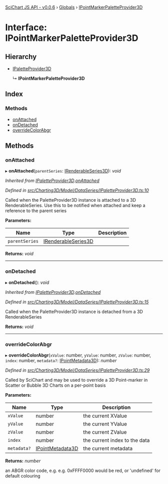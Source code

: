 [SciChart JS API - v0.0.6](../README.md) › [Globals](../globals.md) › [IPointMarkerPaletteProvider3D](ipointmarkerpaletteprovider3d.md)

# Interface: IPointMarkerPaletteProvider3D

## Hierarchy

* [IPaletteProvider3D](ipaletteprovider3d.md)

  ↳ **IPointMarkerPaletteProvider3D**

## Index

### Methods

* [onAttached](ipointmarkerpaletteprovider3d.md#onattached)
* [onDetached](ipointmarkerpaletteprovider3d.md#ondetached)
* [overrideColorAbgr](ipointmarkerpaletteprovider3d.md#overridecolorabgr)

## Methods

###  onAttached

▸ **onAttached**(`parentSeries`: [IRenderableSeries3D](irenderableseries3d.md)): *void*

*Inherited from [IPaletteProvider3D](ipaletteprovider3d.md).[onAttached](ipaletteprovider3d.md#onattached)*

*Defined in [src/Charting3D/Model/DataSeries/IPaletteProvider3D.ts:10](https://github.com/ABTSoftware/SciChart.Dev/blob/f6fba97af2/Web/src/SciChart/src/Charting3D/Model/DataSeries/IPaletteProvider3D.ts#L10)*

Called when the PaletteProvider3D instance is attached to a 3D RenderableSeries.
Use this to be notified when attached and keep a reference to the parent series

**Parameters:**

Name | Type | Description |
------ | ------ | ------ |
`parentSeries` | [IRenderableSeries3D](irenderableseries3d.md) |   |

**Returns:** *void*

___

###  onDetached

▸ **onDetached**(): *void*

*Inherited from [IPaletteProvider3D](ipaletteprovider3d.md).[onDetached](ipaletteprovider3d.md#ondetached)*

*Defined in [src/Charting3D/Model/DataSeries/IPaletteProvider3D.ts:15](https://github.com/ABTSoftware/SciChart.Dev/blob/f6fba97af2/Web/src/SciChart/src/Charting3D/Model/DataSeries/IPaletteProvider3D.ts#L15)*

Called when the PaletteProvider3D instance is detached from a 3D RenderableSeries

**Returns:** *void*

___

###  overrideColorAbgr

▸ **overrideColorAbgr**(`xValue`: number, `yValue`: number, `zValue`: number, `index`: number, `metadata?`: [IPointMetadata3D](ipointmetadata3d.md)): *number*

*Defined in [src/Charting3D/Model/DataSeries/IPaletteProvider3D.ts:29](https://github.com/ABTSoftware/SciChart.Dev/blob/f6fba97af2/Web/src/SciChart/src/Charting3D/Model/DataSeries/IPaletteProvider3D.ts#L29)*

Called by SciChart and may be used to override a 3D Point-marker in Scatter or
Bubble 3D Charts on a per-point basis

**Parameters:**

Name | Type | Description |
------ | ------ | ------ |
`xValue` | number | the current XValue |
`yValue` | number | the current YValue |
`zValue` | number | the current ZValue |
`index` | number | the current index to the data |
`metadata?` | [IPointMetadata3D](ipointmetadata3d.md) | the current metadata |

**Returns:** *number*

an ABGR color code, e.g. e.g. 0xFFFF0000 would be red, or 'undefined' for default colouring
